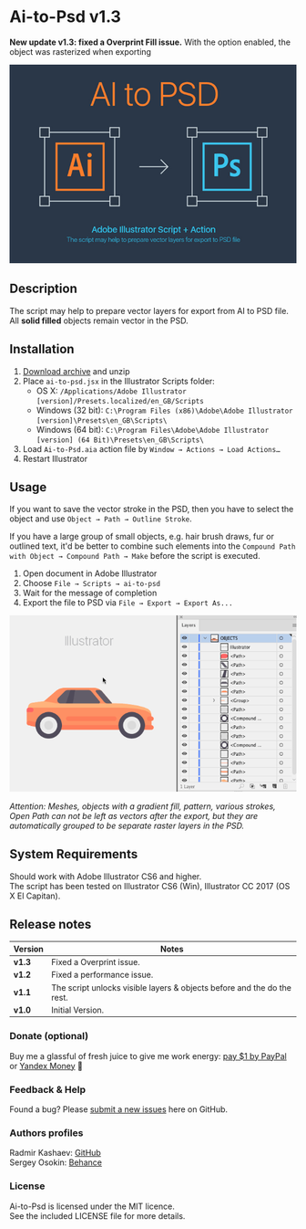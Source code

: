 # Ai-to-Psd v1.3
**New update v1.3: fixed a Overprint Fill issue.** With the option enabled, the object was rasterized when exporting

![ai-to-psd](images/cover.jpg)

## Description
The script may help to prepare vector layers for export from AI to PSD file.  
All **solid filled** objects remain vector in the PSD.


## Installation 

1. [Download archive] and unzip
2. Place `ai-to-psd.jsx` in the Illustrator Scripts folder:
	- OS X: `/Applications/Adobe Illustrator [version]/Presets.localized/en_GB/Scripts`
	- Windows (32 bit): `C:\Program Files (x86)\Adobe\Adobe Illustrator [version]\Presets\en_GB\Scripts\`
	- Windows (64 bit): `C:\Program Files\Adobe\Adobe Illustrator [version] (64 Bit)\Presets\en_GB\Scripts\`
3. Load `Ai-to-Psd.aia` action file by `Window → Actions → Load Actions… `
5. Restart Illustrator

[Download archive]: https://github.com/creold/ai-to-psd/archive/master.zip 

## Usage 

If you want to save the vector stroke in the PSD, then you have to select the object and use `Object → Path → Outline Stroke`. 

If you have a large group of small objects, e.g. hair brush draws, fur or outlined text, it'd be better to combine such elements into the `Compound Path with Object → Compound Path → Make` before the script is executed. 

1. Open document in Adobe Illustrator
2. Choose `File → Scripts → ai-to-psd`
3. Wait for the message of completion
4. Export the file to PSD via `File → Export → Export As...`

![ai-to-psd](images/usage.gif)

*Attention: Meshes, objects with a gradient fill, pattern, various strokes, Open Path can not be left as vectors after the export, but they are automatically grouped to be separate raster layers in the PSD.*

## System Requirements

Should work with Adobe Illustrator CS6 and higher.   
The script has been tested on Illustrator CS6 (Win), Illustrator CC 2017 (OS X El Capitan).

## Release notes 

| Version | Notes |
| --- | --- |
| **v1.3** | Fixed a Overprint issue. |
| **v1.2** | Fixed a performance issue. |
| **v1.1** | The script unlocks visible layers & objects before and the do the rest. |
| **v1.0** | Initial Version. | 

### Donate (optional)
Buy me a glassful of fresh juice to give me work energy: [pay $1 by PayPal] or [Yandex Money] 🙂

[pay $1 by PayPal]: https://paypal.me/osokin/1usd
[Yandex Money]: https://money.yandex.ru/to/410011149615582

### Feedback & Help

Found a bug? Please [submit a new issues](https://github.com/creold/ai-to-psd/issues) here on GitHub.

### Authors profiles
Radmir Kashaev: [GitHub](https://github.com/rkashaev)  
Sergey Osokin: [Behance](https://behance.net/creold) 

### License

Ai-to-Psd is licensed under the MIT licence.  
See the included LICENSE file for more details.